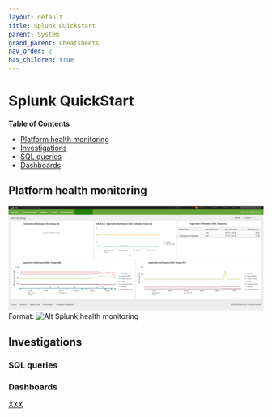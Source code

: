 ```yaml
---
layout: default
title: Splunk Quickstart
parent: System
grand_parent: Cheatsheets
nav_order: 2
has_children: true
---
```


# Splunk QuickStart

**Table of Contents**

- [Platform health monitoring](#platform-health-monitoring)
- [Investigations](#investigations)
 - [SQL queries](##sql-queries)
 - [Dashboards](##dashboards)

## Platform health monitoring

![Splunk health monitoring](/docs/siem/splunk-health-monitoring.png)
Format: ![Alt Splunk health monitoring](https://github.com/jomivz/jomivz.github.io/docs/siem/splunk-health-monitoring.png)

## Investigations 

### SQL queries
### Dashboards

[XXX](https://wiki.org/wiki/)
